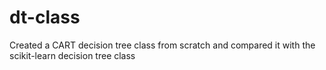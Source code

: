 # dt-class

Created a CART decision tree class from scratch and compared it with the scikit-learn decision tree class
